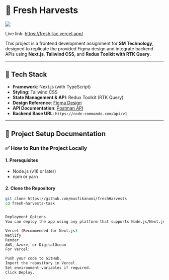 # 🌾 Fresh Harvests

![](https://i.ibb.co/spLnrxL9/screencapture-localhost-3000-2025-05-30-23-09-46.png)

Live link: https://fresh-lac.vercel.app/

This project is a frontend development assignment for **SM Technology**, designed to replicate the provided Figma design and integrate backend APIs using **Next.js**, **Tailwind CSS**, and **Redux Toolkit with RTK Query**.

---

## 🧩 Tech Stack

- **Framework**: Next.js (with TypeScript)
- **Styling**: Tailwind CSS
- **State Management & API**: Redux Toolkit (RTK Query)
- **Design Reference**: [Figma Design](https://www.figma.com/design/bG6NEJS8U8lTpoOkh7I53O/Fresh-Harvests-Website-Task?node-id=4818-766&t=M5Fqib5FX4G940dO-0)
- **API Documentation**: [Postman API](https://documenter.getpostman.com/view/27386605/2sAYBaAVFY)
- **Backend Base URL**: `https://code-commando.com/api/v1`

---

## 📁 Project Setup Documentation

### ✅ How to Run the Project Locally

#### 1. Prerequisites

- Node.js (v16 or later)
- npm or yarn

#### 2. Clone the Repository

```bash
git clone https://github.com/musfikanoni/freshHarvests
cd fresh-harvests-task


Deployment Options
You can deploy the app using any platform that supports Node.js/Next.js, such as:

Vercel (Recommended for Next.js)
Netlify
Render
AWS, Azure, or DigitalOcean
For Vercel:

Push your code to GitHub.
Import the repository in Vercel.
Set environment variables if required.
Click Deploy.
